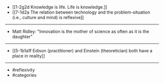 - [[1-2g2d Knowledge is life. Life is knowledge.]]
- [[7-1d2a The relation between technology and the problem-situation (i.e., culture and mind) is reflexive]]
---
- Matt Ridley: "Innovation is the mother of science as often as it is the daughter"
---
- [[5-1b1a1f Edison (practitioner) and Einstein (theoretician) both have a place in reality]]
---
- #reflexivity
- #categories
